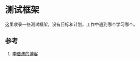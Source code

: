 <!-- toc -->
# 测试框架

这里收录一些测试框架，没有目标和计划，工作中遇到哪个学习哪个。

## 参考

1. [李佶澳的博客][1]

[1]: https://www.lijiaocn.com "李佶澳的博客"
